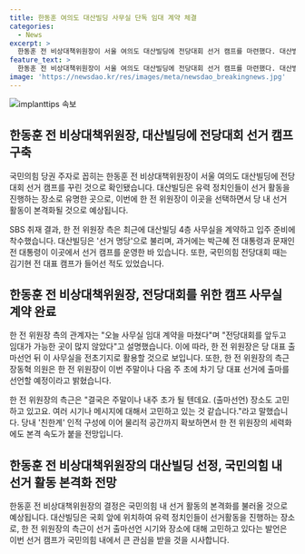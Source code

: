 ```yaml
---
title: 한동훈 여의도 대산빌딩 사무실 단독 임대 계약 체결
categories:
  - News
excerpt: >
  한동훈 전 비상대책위원장이 서울 여의도 대산빌딩에 전당대회 선거 캠프를 마련했다. 대산빌딩은 유력 정치인들이 선거때마다 이용하는 곳으로, 박근혜 전 대통령과 문재인 전 대통령도 이곳에서 캠프를 운영한 바 있다. 한 전 위원장은 이 사무실을 전초기지로 활용할 예정이며, 주변인은 그의 차기 당 대표 선거 출마선언을 이번 주말이나 다음 주 초에 할 것으로 밝혔다. 한 전 위원장의 세력화가 본격 속도를 낼 전망이다.
feature_text: >
  한동훈 전 비상대책위원장이 서울 여의도 대산빌딩에 전당대회 선거 캠프를 마련했다. 대산빌딩은 유력 정치인들이 선거때마다 이용하는 곳으로, 박근혜 전 대통령과 문재인 전 대통령도 이곳에서 캠프를 운영한 바 있다. 한 전 위원장은 이 사무실을 전초기지로 활용할 예정이며, 주변인은 그의 차기 당 대표 선거 출마선언을 이번 주말이나 다음 주 초에 할 것으로 밝혔다. 한 전 위원장의 세력화가 본격 속도를 낼 전망이다.
image: 'https://newsdao.kr/res/images/meta/newsdao_breakingnews.jpg'
---
```


<p><img src="https://newsdao.kr/res/images/meta/newsdao_breakingnews.jpg" alt="implanttips 속보" /></p>

<h2 data-ke-size="size26">한동훈 전 비상대책위원장, 대산빌딩에 전당대회 선거 캠프 구축</h2>

<p>국민의힘 당권 주자로 꼽히는 한동훈 전 비상대책위원장이 서울 여의도 대산빌딩에 전당대회 선거 캠프를 꾸린 것으로 확인됐습니다. 대산빌딩은 유력 정치인들이 선거 활동을 진행하는 장소로 유명한 곳으로, 이번에 한 전 위원장이 이곳을 선택하면서 당 내 선거 활동이 본격화될 것으로 예상됩니다.</p>

<p data-ke-size="size16">SBS 취재 결과, 한 전 위원장 측은 최근에 대산빌딩 4층 사무실을 계약하고 입주 준비에 착수했습니다. 대산빌딩은 '선거 명당'으로 불리며, 과거에는 박근혜 전 대통령과 문재인 전 대통령이 이곳에서 선거 캠프를 운영한 바 있습니다. 또한, 국민의힘 전당대회 때는 김기현 전 대표 캠프가 들어선 적도 있었습니다.</p>

<h2 data-ke-size="size26">한동훈 전 비상대책위원장, 전당대회를 위한 캠프 사무실 계약 완료</h2>

<p>한 전 위원장 측의 관계자는 "오늘 사무실 임대 계약을 마쳤다"며 "전당대회를 앞두고 임대가 가능한 곳이 많지 않았다"고 설명했습니다. 이에 따라, 한 전 위원장은 당 대표 출마선언 뒤 이 사무실을 전초기지로 활용할 것으로 보입니다. 또한, 한 전 위원장의 측근 장동혁 의원은 한 전 위원장이 이번 주말이나 다음 주 초에 차기 당 대표 선거에 출마를 선언할 예정이라고 밝혔습니다.</p>

<p data-ke-size="size16">한 전 위원장의 측근은 "결국은 주말이나 내주 초가 될 텐데요. (출마선언) 장소도 고민하고 있고요. 여러 시기나 메시지에 대해서 고민하고 있는 것 같습니다."라고 말했습니다. 당내 '친한계' 인적 구성에 이어 물리적 공간까지 확보하면서 한 전 위원장의 세력화에도 본격 속도가 붙을 전망입니다.</p>

<h2 data-ke-size="size26">한동훈 전 비상대책위원장의 대산빌딩 선정, 국민의힘 내 선거 활동 본격화 전망</h2>

<p>한동훈 전 비상대책위원장의 결정은 국민의힘 내 선거 활동의 본격화를 불러올 것으로 예상됩니다. 대산빌딩은 국회 앞에 위치하여 유력 정치인들이 선거활동을 진행하는 장소로, 한 전 위원장의 측근이 선거 출마선언 시기와 장소에 대해 고민하고 있다는 발언은 이번 선거 캠프가 국민의힘 내에서 큰 관심을 받을 것을 시사합니다.</p>

